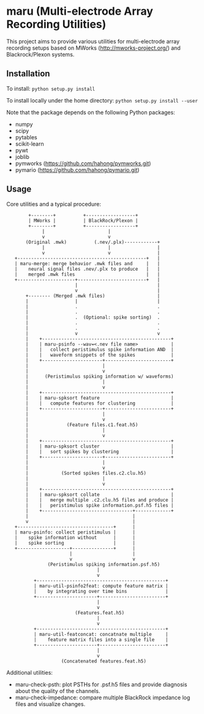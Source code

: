 maru (Multi-electrode Array Recording Utilities)
================================================
This project aims to provide various utilities for multi-electrode array
recording setups based on MWorks (http://mworks-project.org/) and
Blackrock/Plexon systems.


Installation
------------
To install:
   `python setup.py install`

To install locally under the home directory:
   `python setup.py install --user`

Note that the package depends on the following Python packages:
  * numpy
  * scipy
  * pytables
  * scikit-learn
  * pywt
  * joblib
  * pymworks (https://github.com/hahong/pymworks.git)
  * pymario (https://github.com/hahong/pymario.git)


Usage
-----
Core utilities and a typical procedure:
```
        +--------+          +------------------+
        | MWorks |          | BlackRock/Plexon |
        +--------+          +------------------+        
             |                       |       
             v                       v
       (Original .mwk)          (.nev/.plx)------------+
             |                       |                 |
             v                       v                 |
   +-----------------------------------------------+   |
   | maru-merge: merge behavior .mwk files and     |   |
   |    neural signal files .nev/.plx to produce   |   |
   |    merged .mwk files                          |   |
   +---------------------+-------------------------+   |
                         |                             |
                         v                             |
       +-------- (Merged .mwk files)                   |
       |                 |                             |
       |                 .                             .
       |                 .                             .
       |                 .  (Optional: spike sorting)  .
       |                 .                             .
       |                 .                             .
       |                 v                             v
       |    +-----------------------------------------------+
       |    | maru-psinfo --wav=<.nev file name>            |
       |    |   collect peristimulus spike information AND  |
       |    |   waveform snippets of the spikes             |
       |    +----------------------+------------------------+
       |                           |
       |                           v
       |      (Peristimulus spiking information w/ waveforms)
       |                           |
       |                           v
       |    +-----------------------------------------------+
       |    | maru-spksort feature                          |
       |    |   compute features for clustering             |
       |    +----------------------+------------------------+
       |                           |
       |                           v
       |              (Feature files.c1.feat.h5)
       |                           |
       |                           v
       |    +-----------------------------------------------+
       |    | maru-spksort cluster                          |
       |    |   sort spikes by clustering                   |
       |    +----------------------+------------------------+
       |                           |
       |                           v
       |            (Sorted spikes files.c2.clu.h5)
       |                           |
       |                           v
       |    +-----------------------------------------------+
       |    | maru-spksort collate                          |
       |    |   merge multiple .c2.clu.h5 files and produce |
       |    |   peristimulus spike information.psf.h5 files |
       |    +---------------------------------+-------------+
       |                                      |
       v                                      |
   +-----------------------------------+      |
   | maru-psinfo: collect peristimulus |      |
   |    spike information without      |      |
   |    spike sorting                  |      |
   +-------------------+---------------+      |
                       |                      |
                       v                      v
               (Peristimulus spiking information.psf.h5)
                                 |
                                 v
          +-----------------------------------------------+
          | maru-util-psinfo2feat: compute feature matrix |
          |    by integrating over time bins              |
          +----------------------+------------------------+
                                 |
                                 v
                         (Features.feat.h5)
                                 |
                                 v
          +-----------------------------------------------+
          | maru-util-featconcat: concatnate multiple     |
          |    feature matrix files into a single file    |
          +----------------------+------------------------+
                                 |
                                 v
                    (Concatenated features.feat.h5)

```

Additional utilities:
  * maru-check-psth: plot PSTHs for .psf.h5 files and provide
    diagnosis about the quality of the channels.
  * maru-check-impedance: compare multiple BlackRock impedance
    log files and visualize changes.
